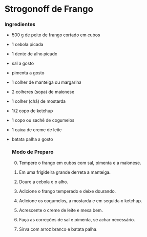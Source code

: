 # Strogonoff de Frango

### Ingredientes

- 500 g de peito de frango cortado em cubos

- 1 cebola picada

- 1 dente de alho picado

- sal a gosto

- pimenta a gosto

- 1 colher de manteiga ou margarina

- 2 colheres (sopa) de maionese

- 1 colher (chá) de mostarda

- 1/2 copo de ketchup

- 1 copo ou sachê de cogumelos

- 1 caixa de creme de leite

- batata palha a gosto

  

  ### Modo de Preparo

  0. Tempere o frango em cubos com sal, pimenta e a maionese.

  1. Em uma frigideira grande derreta a manteiga.
  2. Doure a cebola e o alho.
  3. Adicione o frango temperado e deixe dourando.
  4. Adicione os cogumelos, a mostarda e em seguida o ketchup.
  5. Acrescente o creme de leite e mexa bem.
  6. Faça as correções de sal e pimenta, se achar necessário.
  7. Sirva com arroz branco e batata palha.

  ### 